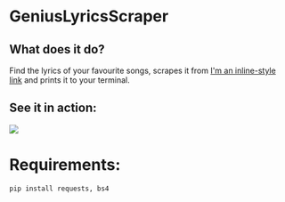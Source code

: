 # GeniusLyricsScraper

## What does it do?
Find the lyrics of your favourite songs, scrapes it from [I'm an inline-style link](https://www.google.com) and prints it to your terminal.

## See it in action:
![](trialTest.gif)

# Requirements:
`pip install requests, bs4`


